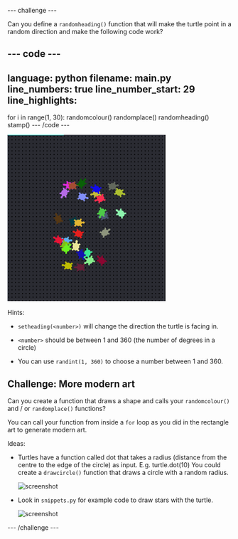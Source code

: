 --- challenge ---



Can you define a `randomheading()` function that will make the turtle point in a random direction and make the following code work?

--- code ---
---
language: python
filename: main.py
line_numbers: true
line_number_start: 29
line_highlights: 
---
for i in range(1, 30):
    randomcolour()
    randomplace()
    randomheading()
    stamp()
--- /code ---

![image of different coloured turtles in different places](images/modern-turtle-art.png)

Hints:

- `setheading(<number>)` will change the direction the turtle is facing in.

- `<number>` should be between 1 and 360 (the number of degrees in a circle)

- You can use `randint(1, 360)` to choose a number between 1 and 360.



## Challenge: More modern art

Can you create a function that draws a shape and calls your `randomcolour()` and / or `randomplace()` functions? 

You can call your function from inside a `for` loop as you did in the rectangle art to generate modern art. 

Ideas:

- Turtles have a function called dot that takes a radius (distance from the centre to the edge of the circle) as input. E.g. turtle.dot(10) You could create a `drawcircle()` function that draws a circle with a random radius. 
    
    ![screenshot](images/modern-circles.png)
    
- Look in `snippets.py` for example code to draw stars with the turtle.
    
    ![screenshot](images/modern-stars.png) 

--- /challenge ---